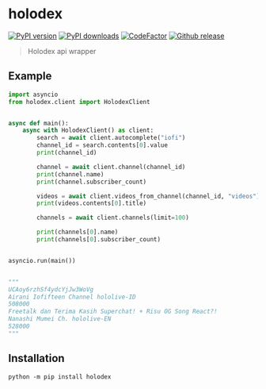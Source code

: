 # holodex

[![PyPI version](https://badge.fury.io/py/holodex.svg)](https://badge.fury.io/py/holodex)
[![PyPI downloads](https://img.shields.io/pypi/dm/holodex.svg)](https://pypi.python.org/pypi/holodex)
[![CodeFactor](https://www.codefactor.io/repository/github/ombe1229/holodex/badge)](https://www.codefactor.io/repository/github/ombe1229/holodex)
[![Github release](https://github.com/ombe1229/holodex/actions/workflows/ci.yml/badge.svg)](https://github.com/ombe1229/holodex/actions/workflows/ci.yml)

> Holodex api wrapper

## Example

```py
import asyncio
from holodex.client import HolodexClient


async def main():
    async with HolodexClient() as client:
        search = await client.autocomplete("iofi")
        channel_id = search.contents[0].value
        print(channel_id)

        channel = await client.channel(channel_id)
        print(channel.name)
        print(channel.subscriber_count)

        videos = await client.videos_from_channel(channel_id, "videos")
        print(videos.contents[0].title)

        channels = await client.channels(limit=100)

        print(channels[0].name)
        print(channels[0].subscriber_count)


asyncio.run(main())


"""
UCAoy6rzhSf4ydcYjJw3WoVg
Airani Iofifteen Channel hololive-ID
508000
Freetalk dan Terima Kasih Superchat! + Risu OG Song React?!
Nanashi Mumei Ch. hololive-EN
528000
"""

```

## Installation

```
python -m pip install holodex
```
